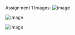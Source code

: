 Assignment 1 Images:
![image](https://github.com/phionaaladina/CODEQUEEN/assets/91528734/37f2c442-1676-405a-9913-36caec8bf79c)


![image](https://github.com/phionaaladina/CODEQUEEN/assets/91528734/a9c4004b-503e-41c5-8526-4f92a2bf94a1)


![image](https://github.com/phionaaladina/CODEQUEEN/assets/91528734/e9d041c2-278f-4267-8de2-7778c19d8db1)


